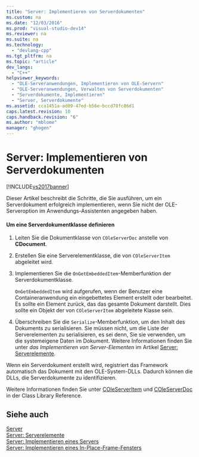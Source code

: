 ```yaml
---
title: "Server: Implementieren von Serverdokumenten"
ms.custom: na
ms.date: "12/03/2016"
ms.prod: "visual-studio-dev14"
ms.reviewer: na
ms.suite: na
ms.technology: 
  - "devlang-cpp"
ms.tgt_pltfrm: na
ms.topic: "article"
dev_langs: 
  - "C++"
helpviewer_keywords: 
  - "OLE-Serveranwendungen, Implementieren von OLE-Servern"
  - "OLE-Serveranwendungen, Verwalten von Serverdokumenten"
  - "Serverdokumente, Implementieren"
  - "Server, Serverdokumente"
ms.assetid: cca1451a-ad09-47ed-b56e-bccd78fc86d1
caps.latest.revision: 10
caps.handback.revision: "6"
ms.author: "mblome"
manager: "ghogen"
---
```

# Server: Implementieren von Serverdokumenten
[!INCLUDE[vs2017banner](../assembler/inline/includes/vs2017banner.md)]

Dieser Artikel beschreibt die Schritte, die Sie ausführen, um ein Serverdokument erfolgreich implementieren, wenn Sie nicht der OLE\-Serveroption im Anwendungs\-Assistenten angegeben haben.  
  
#### Um eine Serverdokumentklasse definieren  
  
1.  Leiten Sie die Dokumentklasse von `COleServerDoc` anstelle von **CDocument**.  
  
2.  Erstellen Sie eine Serverelementklasse, die von `COleServerItem` abgeleitet wird.  
  
3.  Implementieren Sie die `OnGetEmbeddedItem`\-Memberfunktion der Serverdokumentklasse.  
  
     `OnGetEmbeddedItem` wird aufgerufen, wenn der Benutzer eine Containeranwendung ein eingebettetes Element erstellt oder bearbeitet.  Es sollte ein Element zurück, das das gesamte Dokument darstellt.  Dies sollte ein Objekt der von `COleServerItem` abgeleitete Klasse sein.  
  
4.  Überschreiben Sie die `Serialize`\-Memberfunktion, um den Inhalt des Dokuments zu serialisieren.  Sie müssen nicht, um die Liste der Serverelementen zu serialisieren, es sei denn, Sie sie verwenden, um die systemeigene Daten im Dokument.  Weitere Informationen finden Sie unter *das Implementieren von Server\-Elementen* im Artikel [Server: Serverelemente](../mfc/servers-server-items.md).  
  
 Wenn ein Serverdokument erstellt wird, registriert das Framework automatisch das Dokument mit den OLE\-System\-DLLs.  Dadurch können die DLLs, die Serverdokumente zu identifizieren.  
  
 Weitere Informationen finden Sie unter [COleServerItem](../mfc/reference/coleserveritem-class.md) und [COleServerDoc](../mfc/reference/coleserverdoc-class.md) in der Class Library Reference.  
  
## Siehe auch  
 [Server](../mfc/servers.md)   
 [Server: Serverelemente](../mfc/servers-server-items.md)   
 [Server: Implementieren eines Servers](../mfc/servers-implementing-a-server.md)   
 [Server: Implementieren eines In\-Place\-Frame\-Fensters](../mfc/servers-implementing-in-place-frame-windows.md)